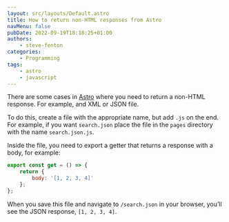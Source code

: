 ```yaml
---
layout: src/layouts/Default.astro
title: How to return non-HTML responses from Astro
navMenu: false
pubDate: 2022-09-19T18:18:25+01:00
authors:
    - steve-fenton
categories:
    - Programming
tags:
    - astro
    - javascript
---
```


There are some cases in [Astro](https://astro.build) where you need to return a non-HTML response. For example, and XML or JSON file.

To do this, create a file with the appropriate name, but add `.js` on the end. For example, if you want `search.json` place the file in the `pages` directory with the name `search.json.js`.

Inside the file, you need to export a getter that returns a response with a body, for example:

```javascript
export const get = () => {
    return {
        body: '[1, 2, 3, 4]'
    };
};
```
When you save this file and navigate to `/search.json` in your browser, you’ll see the JSON response, `[1, 2, 3, 4]`.